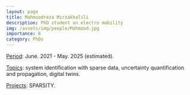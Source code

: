 ```yaml
---
layout: page
title: Mahmoodreza Mirzakhalili
description: PhD student on electro mobility
img: /assets/img/people/Mahmood.jpg
importance: 6
category: PhDs
---
```


<!-- NOTE: make the profile picture appear here as in my about page (copy the code for floating image) -->

<u>Period</u>: June. 2021 - May. 2025 (estimated).

<u>Topics</u>: system identification with sparse data, uncertainty quantification and propagation, digital twins.

<u>Projects</u>: SPARSITY.

<!-- NOTE: add projects to everybody, with links to their page -->